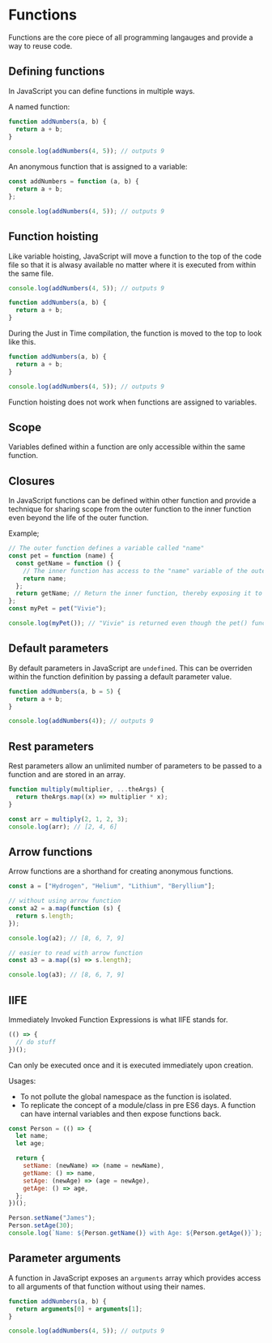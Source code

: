 # Functions

Functions are the core piece of all programming langauges and provide a way to reuse code.

## Defining functions

In JavaScript you can define functions in multiple ways.

A named function:

```js
function addNumbers(a, b) {
  return a + b;
}

console.log(addNumbers(4, 5)); // outputs 9
```

An anonymous function that is assigned to a variable:

```js
const addNumbers = function (a, b) {
  return a + b;
};

console.log(addNumbers(4, 5)); // outputs 9
```

## Function hoisting

Like variable hoisting, JavaScript will move a function to the top of the code file so that it is alwasy available no matter where it is executed from within the same file.

```js
console.log(addNumbers(4, 5)); // outputs 9

function addNumbers(a, b) {
  return a + b;
}
```

During the Just in Time compilation, the function is moved to the top to look like this.

```js
function addNumbers(a, b) {
  return a + b;
}

console.log(addNumbers(4, 5)); // outputs 9
```

Function hoisting does not work when functions are assigned to variables.

## Scope

Variables defined within a function are only accessible within the same function.

## Closures

In JavaScript functions can be defined within other function and provide a technique for sharing scope from the outer function to the inner function even beyond the life of the outer function.

Example;

```js
// The outer function defines a variable called "name"
const pet = function (name) {
  const getName = function () {
    // The inner function has access to the "name" variable of the outer function
    return name;
  };
  return getName; // Return the inner function, thereby exposing it to outer scopes
};
const myPet = pet("Vivie");

console.log(myPet()); // "Vivie" is returned even though the pet() function has finished executing.
```

## Default parameters

By default parameters in JavaScript are `undefined`. This can be overriden within the function definition by passing a default parameter value.

```js
function addNumbers(a, b = 5) {
  return a + b;
}

console.log(addNumbers(4)); // outputs 9
```

## Rest parameters

Rest parameters allow an unlimited number of parameters to be passed to a function and are stored in an array.

```js
function multiply(multiplier, ...theArgs) {
  return theArgs.map((x) => multiplier * x);
}

const arr = multiply(2, 1, 2, 3);
console.log(arr); // [2, 4, 6]
```

## Arrow functions

Arrow functions are a shorthand for creating anonymous functions.

```js
const a = ["Hydrogen", "Helium", "Lithium", "Beryllium"];

// without using arrow function
const a2 = a.map(function (s) {
  return s.length;
});

console.log(a2); // [8, 6, 7, 9]

// easier to read with arrow function
const a3 = a.map((s) => s.length);

console.log(a3); // [8, 6, 7, 9]
```

## IIFE

Immediately Invoked Function Expressions is what IIFE stands for.

```js
(() => {
  // do stuff
})();
```

Can only be executed once and it is executed immediately upon creation.

Usages:

- To not pollute the global namespace as the function is isolated.
- To replicate the concept of a module/class in pre ES6 days. A function can have internal variables and then expose functions back.

```js
const Person = (() => {
  let name;
  let age;

  return {
    setName: (newName) => (name = newName),
    getName: () => name,
    setAge: (newAge) => (age = newAge),
    getAge: () => age,
  };
})();

Person.setName("James");
Person.setAge(30);
console.log(`Name: ${Person.getName()} with Age: ${Person.getAge()}`);
```

## Parameter arguments

A function in JavaScript exposes an `arguments` array which provides access to all arguments of that function without using their names.

```js
function addNumbers(a, b) {
  return arguments[0] + arguments[1];
}

console.log(addNumbers(4, 5)); // outputs 9
```
